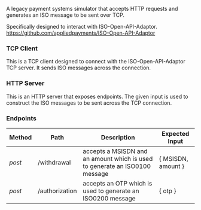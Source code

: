 A legacy payment systems simulator that accepts HTTP requests and generates an ISO message to be sent over TCP. 

Specifically designed to interact with ISO-Open-API-Adaptor. https://github.com/appliedpayments/ISO-Open-API-Adaptor

### TCP Client
This is a TCP client designed to connect with the ISO-Open-API-Adaptor TCP server. It sends ISO messages across the connection.

### HTTP Server
This is an HTTP server that exposes endpoints. The given input is used to construct the ISO messages to be sent across the TCP connection.

### Endpoints

Method | Path | Description | Expected Input
|-|-|-|-
*post* | /withdrawal | accepts a MSISDN and an amount which is used to generate an ISO0100 message | { MSISDN, amount }
*post* | /authorization | accepts an OTP which is used to generate an ISO0200 message | { otp }
